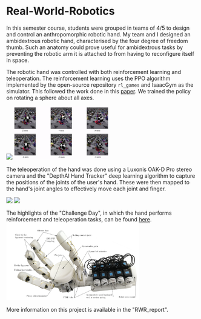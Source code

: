 # Real-World-Robotics
In this semester course, students were grouped in teams of 4/5 to design and control an anthropomorphic robotic hand. My team and I designed an ambidextrous robotic hand, characterised by the four degree of freedom thumb. Such an anatomy could prove useful for ambidextrous tasks by preventing the robotic arm it is attached to from having to reconfigure itself in space.

The robotic hand was controlled with both reinforcement learning and teleoperation. The reinforcement learning uses the PPO algorithm implemented by the open-source repository `rl_games` and IsaacGym as the simulator. This followed the work done in this [paper](https://arxiv.org/abs/2308.02453). We trained the policy on rotating a sphere about all axes.

<img src="https://github.com/MattJmt/Real-World-Robotics/blob/main/figures/rwr_RL.gif" width="250"/> <img src="https://github.com/MattJmt/Real-World-Robotics/blob/main/figures/IsaacGymRLRotatingSphere.gif" width="250"/>

The teleoperation of the hand was done using a Luxonis OAK-D Pro stereo camera and the "DepthAI Hand Tracker" deep learning algorithm to capture the positions of the joints of the user's hand. These were then mapped to the hand's joint angles to effectively move each joint and finger.

<img src="https://github.com/MattJmt/Real-World-Robotics/blob/main/figures/rwr_teleop_cube.gif" width="250"/> <img src="https://github.com/MattJmt/Real-World-Robotics/blob/main/figures/rwr_teleop_fidget.gif" width="250"/>

The highlights of the "Challenge Day", in which the hand performs reinforcement and teleoperation tasks, can be found [here](https://www.youtube.com/watch?v=-YM1Ik7tEGE&ab_channel=MatthiasJammot).
<img src="https://github.com/MattJmt/Real-World-Robotics/blob/main/figures/hand%20diagram.png" width="350"/>

More information on this project is available in the "RWR_report".
